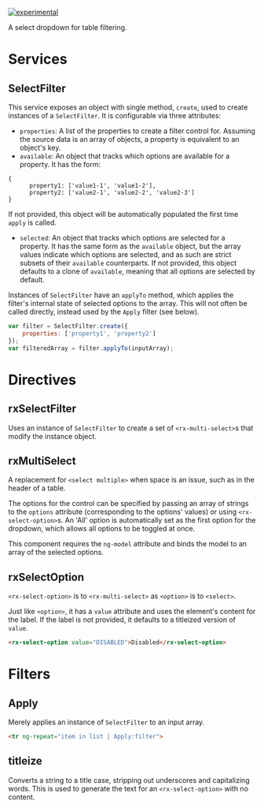 [![experimental](http://badges.github.io/stability-badges/dist/experimental.svg)](http://github.com/badges/stability-badges)

A select dropdown for table filtering.

# Services

## SelectFilter

This service exposes an object with single method, `create`, used to create instances of a `SelectFilter`.  It is configurable via three attributes:
- `properties`: A list of the properties to create a filter control for.  Assuming the source data is an array of objects, a property is equivalent to an object's key.
- `available`: An object that tracks which options are available for a property. It has the form:
```
{
      property1: ['value1-1', 'value1-2'],
      property2: ['value2-1', 'value2-2', 'value2-3']
}
```
If not provided, this object will be automatically populated the first time `apply` is called.
- `selected`: An object that tracks which options are selected for a property. It has the same form as the `available` object, but the array values indicate which options are selected, and as such are strict subsets of their `available` counterparts.  If not provided, this object defaults to a clone of `available`, meaning that all options are selected by default.

Instances of `SelectFilter` have an `applyTo` method, which applies the filter's internal state of selected options to the array. This will not often be called directly, instead used by the `Apply` filter (see below).

```js
var filter = SelectFilter.create({
    properties: ['property1', 'property2']
});
var filteredArray = filter.applyTo(inputArray);
```

# Directives

## rxSelectFilter

Uses an instance of `SelectFilter` to create a set of `<rx-multi-select>`s that modify the instance object.

## rxMultiSelect

A replacement for `<select multiple>` when space is an issue, such as in the header of a table.

The options for the control can be specified by passing an array of strings to the `options` attribute (corresponding to the options' values) or using `<rx-select-option>`s. An 'All' option is automatically set as the first option for the dropdown, which allows all options to be toggled at once.

This component requires the `ng-model` attribute and binds the model to an array of the selected options.

## rxSelectOption

`<rx-select-option>` is to `<rx-multi-select>` as `<option>` is to `<select>`.

Just like `<option>`, it has a `value` attribute and uses the element's content for the label. If the label is not provided, it defaults to a titleized version of `value`.

```html
<rx-select-option value="DISABLED">Disabled</rx-select-option>
```

# Filters

## Apply

Merely applies an instance of `SelectFilter` to an input array.

```html
<tr ng-repeat="item in list | Apply:filter">
```

## titleize

Converts a string to a title case, stripping out underscores and capitalizing words. This is used to generate the text for an `<rx-select-option>` with no content.
